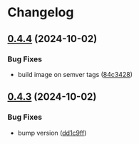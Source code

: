 # Changelog

## [0.4.4](https://github.com/FelizCoder/rpi-gpio-blinker/compare/v0.4.3...v0.4.4) (2024-10-02)


### Bug Fixes

* build image on semver tags ([84c3428](https://github.com/FelizCoder/rpi-gpio-blinker/commit/84c3428c9e86a4666e6463e3697eff1340689c9d))

## [0.4.3](https://github.com/FelizCoder/rpi-gpio-blinker/compare/v0.4.2...v0.4.3) (2024-10-02)


### Bug Fixes

* bump version ([dd1c9ff](https://github.com/FelizCoder/rpi-gpio-blinker/commit/dd1c9ff8c4dd593e1b6f0abc4ed8764b50630419))
